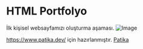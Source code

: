 # HTML Portfolyo
İlk kişisel websayfamızı oluşturma aşaması.
![Image](asdaa.PNG)

https://www.patika.dev/ için hazırlanmıştır.
[Patika](https://www.patika.dev/ )